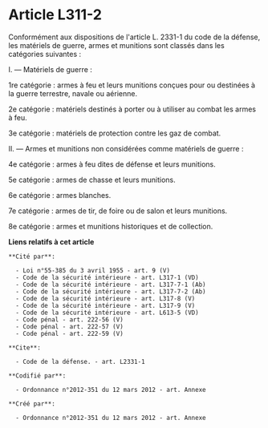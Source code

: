 # Article L311-2

Conformément aux dispositions de l'article L. 2331-1 du code de la défense, les matériels de guerre, armes et munitions sont
classés dans les catégories suivantes :

I. ― Matériels de guerre :

1re catégorie : armes à feu et leurs munitions conçues pour ou destinées à la guerre terrestre, navale ou aérienne.

2e catégorie : matériels destinés à porter ou à utiliser au combat les armes à feu.

3e catégorie : matériels de protection contre les gaz de combat.

II. ― Armes et munitions non considérées comme matériels de guerre :

4e catégorie : armes à feu dites de défense et leurs munitions.

5e catégorie : armes de chasse et leurs munitions.

6e catégorie : armes blanches.

7e catégorie : armes de tir, de foire ou de salon et leurs munitions.

8e catégorie : armes et munitions historiques et de collection.

**Liens relatifs à cet article**

	**Cité par**:

	  - Loi n°55-385 du 3 avril 1955 - art. 9 (V)
	  - Code de la sécurité intérieure - art. L317-1 (VD)
	  - Code de la sécurité intérieure - art. L317-7-1 (Ab)
	  - Code de la sécurité intérieure - art. L317-7-2 (Ab)
	  - Code de la sécurité intérieure - art. L317-8 (V)
	  - Code de la sécurité intérieure - art. L317-9 (V)
	  - Code de la sécurité intérieure - art. L613-5 (VD)
	  - Code pénal - art. 222-56 (V)
	  - Code pénal - art. 222-57 (V)
	  - Code pénal - art. 222-59 (V)

	**Cite**:

	  - Code de la défense. - art. L2331-1

	**Codifié par**:

	  - Ordonnance n°2012-351 du 12 mars 2012 - art. Annexe

	**Créé par**:

	  - Ordonnance n°2012-351 du 12 mars 2012 - art. Annexe
